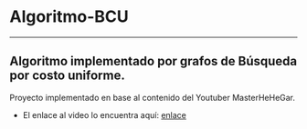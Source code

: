 # Algoritmo-BCU
------------------------
Algoritmo implementado por grafos de Búsqueda por costo uniforme. 
------------------------

Proyecto implementado en base al contenido del Youtuber MasterHeHeGar.

- El enlace al video lo encuentra aquí: [enlace](https://www.youtube.com/watch?v=xK0ShW9G-Ts)
